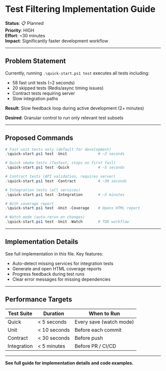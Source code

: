 # Test Filtering Implementation Guide

**Status**: 📋 Planned  
**Priority**: HIGH  
**Effort**: ~30 minutes  
**Impact**: Significantly faster development workflow

---

## Problem Statement

Currently, running `.\quick-start.ps1 test` executes all tests including:
- 58 fast unit tests (~2 seconds)
- 20 skipped tests (Redis/async timing issues)
- Contract tests requiring server
- Slow integration paths

**Result**: Slow feedback loop during active development (2+ minutes)

**Desired**: Granular control to run only relevant test subsets

---

## Proposed Commands

```powershell
# Fast unit tests only (default for development)
.\quick-start.ps1 test -Unit              # ~2 seconds

# Quick smoke tests (fastest, stops on first fail)
.\quick-start.ps1 test -Quick             # ~5 seconds

# Contract tests (API validation, requires server)
.\quick-start.ps1 test -Contract          # ~30 seconds

# Integration tests (all services)  
.\quick-start.ps1 test -Integration       # ~5 minutes

# With coverage report
.\quick-start.ps1 test -Unit -Coverage    # Opens HTML report

# Watch mode (auto-rerun on changes)
.\quick-start.ps1 test -Unit -Watch       # TDD workflow
```

---

## Implementation Details

See full implementation in this file. Key features:
- Auto-detect missing services for integration tests
- Generate and open HTML coverage reports
- Progress feedback during test runs
- Clear error messages for missing dependencies

---

## Performance Targets

| Test Suite | Duration | When to Run |
|------------|----------|-------------|
| Quick      | < 5 seconds | Every save (watch mode) |
| Unit       | < 10 seconds | Before each commit |
| Contract   | < 30 seconds | Before push |
| Integration | < 5 minutes | Before PR / CI/CD |

---

**See full guide for implementation details and code examples.**
